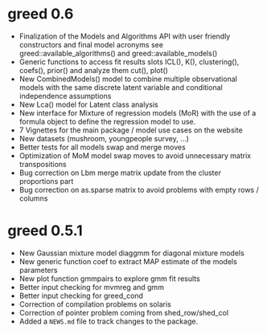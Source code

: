 # greed 0.6

* Finalization of the Models and Algorithms API with user friendly constructors and final model acronyms see greed::available_algorithms() and greed::available_models()
* Generic functions to access fit results slots ICL(), K(), clustering(), coefs(), prior() and analyze them cut(), plot()
* New CombinedModels() model to combine multiple observational models with the same discrete latent variable and conditional independence assumptions
* New Lca() model for Latent class analysis
* New interface for Mixture of regression models (MoR) with the use of a formula object to define the regression model to use.
* 7 Vignettes for the main package / model use cases on the website
* New datasets (mushroom, youngpeople survey, ...)
* Better tests for all models swap and merge moves
* Optimization of MoM model swap moves to avoid unnecessary matrix transpositions
* Bug correction on Lbm merge matrix update from the cluster proportions part 
* Bug correction on as.sparse matrix to avoid problems with empty rows / columns


# greed 0.5.1

* New Gaussian mixture model diaggmm for diagonal mixture models
* New generic function coef to extract MAP estimate of the models parameters
* New plot function gmmpairs to explore gmm fit results
* Better input checking for mvmreg and gmm
* Better input checking for greed_cond
* Correction of compilation problems on solaris
* Correction of pointer problem coming from shed_row/shed_col
* Added a `NEWS.md` file to track changes to the package.